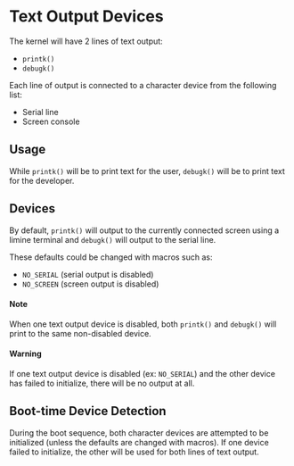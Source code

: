 # Text Output Devices

The kernel will have 2 lines of text output:

* `printk()`
* `debugk()`

Each line of output is connected to a character device from the following list:

* Serial line
* Screen console

## Usage

While `printk()` will be to print text for the user, `debugk()` will be to print
text for the developer.

## Devices

By default, `printk()` will output to the currently connected screen using a
limine terminal and `debugk()` will output to the serial line.

These defaults could be changed with macros such as:

* `NO_SERIAL` (serial output is disabled)
* `NO_SCREEN` (screen output is disabled)

#### Note

When one text output device is disabled, both `printk()` and `debugk()` will
print to the same non-disabled device.

#### Warning

If one text output device is disabled (ex: `NO_SERIAL`) and the other device
has failed to initialize, there will be no output at all.

## Boot-time Device Detection

During the boot sequence, both character devices are attempted to be
initialized (unless the defaults are changed with macros). If one device failed
to initialize, the other will be used for both lines of text output.
